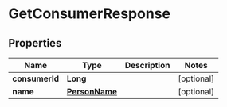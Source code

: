 
# GetConsumerResponse

## Properties
Name | Type | Description | Notes
------------ | ------------- | ------------- | -------------
**consumerId** | **Long** |  |  [optional]
**name** | [**PersonName**](PersonName.md) |  |  [optional]



